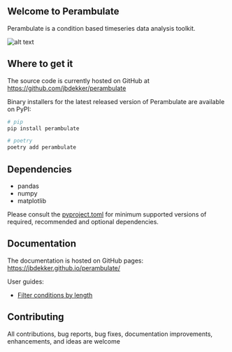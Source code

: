 ## Welcome to Perambulate

Perambulate is a condition based timeseries data analysis toolkit.

![alt text](https://thesaurus.plus/img/synonyms/167/perambulate.png "Perambulate")

## Where to get it

The source code is currently hosted on GitHub at https://github.com/jbdekker/perambulate

Binary installers for the latest released version of Perambulate are available on PyPI:

```bash
# pip
pip install perambulate
```

```bash
# poetry
poetry add perambulate
```

## Dependencies

- pandas
- numpy
- matplotlib

Please consult the [pyproject.toml](https://github.com/jbdekker/perambulate/blob/main/pyproject.toml) for minimum supported versions of required, recommended and optional dependencies.

## Documentation
The documentation is hosted on GitHub pages: https://jbdekker.github.io/perambulate/

User guides:
- [Filter conditions by length](user-guides/condition_filters.md)

## Contributing

All contributions, bug reports, bug fixes, documentation improvements, enhancements, and ideas are welcome
